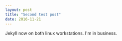```yaml
---
layout: post
title: "Second test post"
date: 2016-11-21
---
```


Jekyll now on both linux workstations.  I'm in business.


